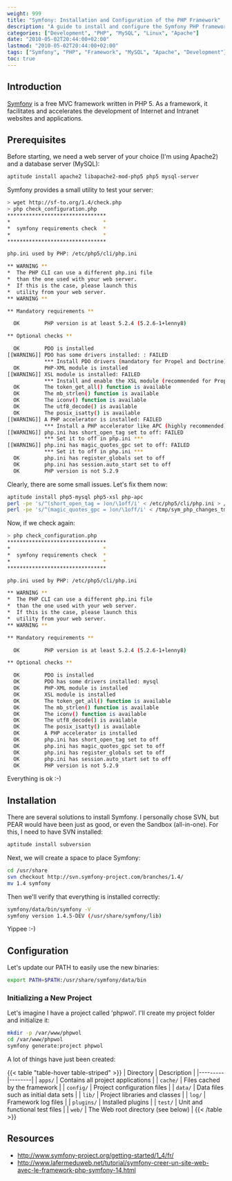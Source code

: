 ```yaml
---
weight: 999
title: "Symfony: Installation and Configuration of the PHP Framework"
description: "A guide to install and configure the Symfony PHP framework, including prerequisites, installation steps, and basic project configuration."
categories: ["Development", "PHP", "MySQL", "Linux", "Apache"]
date: "2010-05-02T20:44:00+02:00"
lastmod: "2010-05-02T20:44:00+02:00"
tags: ["Symfony", "PHP", "Framework", "MySQL", "Apache", "Development"]
toc: true
---
```


## Introduction

[Symfony](https://www.symfony-project.org) is a free MVC framework written in PHP 5. As a framework, it facilitates and accelerates the development of Internet and Intranet websites and applications.

## Prerequisites

Before starting, we need a web server of your choice (I'm using Apache2) and a database server (MySQL):

```bash
aptitude install apache2 libapache2-mod-php5 php5 mysql-server
```

Symfony provides a small utility to test your server:

```bash
> wget http://sf-to.org/1.4/check.php
> php check_configuration.php 
********************************
*                              *
*  symfony requirements check  *
*                              *
********************************

php.ini used by PHP: /etc/php5/cli/php.ini

** WARNING **
*  The PHP CLI can use a different php.ini file
*  than the one used with your web server.
*  If this is the case, please launch this
*  utility from your web server.
** WARNING **

** Mandatory requirements **

  OK        PHP version is at least 5.2.4 (5.2.6-1+lenny8)

** Optional checks **

  OK        PDO is installed
[[WARNING]] PDO has some drivers installed: : FAILED
            *** Install PDO drivers (mandatory for Propel and Doctrine) ***
  OK        PHP-XML module is installed
[[WARNING]] XSL module is installed: FAILED
            *** Install and enable the XSL module (recommended for Propel) ***
  OK        The token_get_all() function is available
  OK        The mb_strlen() function is available
  OK        The iconv() function is available
  OK        The utf8_decode() is available
  OK        The posix_isatty() is available
[[WARNING]] A PHP accelerator is installed: FAILED
            *** Install a PHP accelerator like APC (highly recommended) ***
[[WARNING]] php.ini has short_open_tag set to off: FAILED
            *** Set it to off in php.ini ***
[[WARNING]] php.ini has magic_quotes_gpc set to off: FAILED
            *** Set it to off in php.ini ***
  OK        php.ini has register_globals set to off
  OK        php.ini has session.auto_start set to off
  OK        PHP version is not 5.2.9
```

Clearly, there are some small issues. Let's fix them now:

```bash
aptitude install php5-mysql php5-xsl php-apc
perl -pe 's/^(short_open_tag = )on/\1off/i' < /etc/php5/cli/php.ini > /tmp/sym_php_changes_tmp
perl -pe 's/^(magic_quotes_gpc = )on/\1off/i' < /tmp/sym_php_changes_tmp > /etc/php5/cli/php.ini
```

Now, if we check again:

```bash
> php check_configuration.php 
********************************
*                              *
*  symfony requirements check  *
*                              *
********************************

php.ini used by PHP: /etc/php5/cli/php.ini

** WARNING **
*  The PHP CLI can use a different php.ini file
*  than the one used with your web server.
*  If this is the case, please launch this
*  utility from your web server.
** WARNING **

** Mandatory requirements **

  OK        PHP version is at least 5.2.4 (5.2.6-1+lenny8)

** Optional checks **

  OK        PDO is installed
  OK        PDO has some drivers installed: mysql
  OK        PHP-XML module is installed
  OK        XSL module is installed
  OK        The token_get_all() function is available
  OK        The mb_strlen() function is available
  OK        The iconv() function is available
  OK        The utf8_decode() is available
  OK        The posix_isatty() is available
  OK        A PHP accelerator is installed
  OK        php.ini has short_open_tag set to off
  OK        php.ini has magic_quotes_gpc set to off
  OK        php.ini has register_globals set to off
  OK        php.ini has session.auto_start set to off
  OK        PHP version is not 5.2.9
```

Everything is ok :-)

## Installation

There are several solutions to install Symfony. I personally chose SVN, but PEAR would have been just as good, or even the Sandbox (all-in-one). For this, I need to have SVN installed:

```bash
aptitude install subversion
```

Next, we will create a space to place Symfony:

```bash
cd /usr/share
svn checkout http://svn.symfony-project.com/branches/1.4/
mv 1.4 symfony
```

Then we'll verify that everything is installed correctly:

```bash
symfony/data/bin/symfony -V
symfony version 1.4.5-DEV (/usr/share/symfony/lib)
```

Yippee :-)

## Configuration

Let's update our PATH to easily use the new binaries:

```bash
export PATH=$PATH:/usr/share/symfony/data/bin
```

### Initializing a New Project

Let's imagine I have a project called 'phpwol'. I'll create my project folder and initialize it:

```bash
mkdir -p /var/www/phpwol
cd /var/www/phpwol
symfony generate:project phpwol
```

A lot of things have just been created:

{{< table "table-hover table-striped" >}}
| Directory | Description |
|---------|--------|
| `apps/` | Contains all project applications |
| `cache/` | Files cached by the framework |
| `config/` | Project configuration files |
| `data/` | Data files such as initial data sets |
| `lib/` | Project libraries and classes |
| `log/` | Framework log files |
| `plugins/` | Installed plugins |
| `test/` | Unit and functional test files |
| `web/` | The Web root directory (see below) |
{{< /table >}}

## Resources
- http://www.symfony-project.org/getting-started/1_4/fr/
- http://www.lafermeduweb.net/tutorial/symfony-creer-un-site-web-avec-le-framework-php-symfony-14.html
